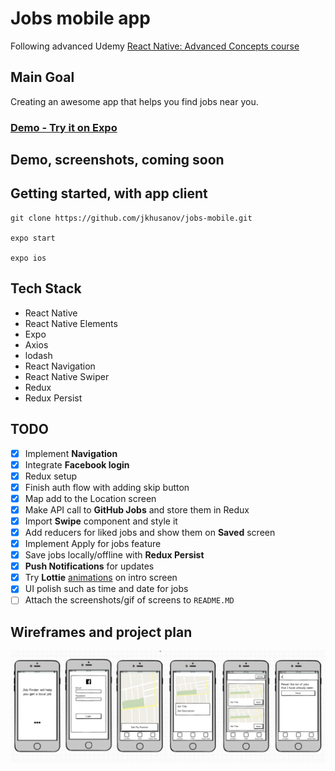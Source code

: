 # Jobs mobile app
Following advanced Udemy [React Native: Advanced Concepts course](https://www.udemy.com/react-native-advanced/learn/v4/overview)

## Main Goal
Creating an awesome app that helps you find jobs near you.


### [Demo - Try it on Expo](https://expo.io/@jkhusanov/jobs-mobile)

## Demo, screenshots, coming soon
<!-- <div style={{display: flex; flex-direction: row}}>
  <img src="screenshots/1-image.png" width="270" />
  <img src="screenshots/2-image.png" width="270" />
</div> -->



## Getting started, with app client

```
git clone https://github.com/jkhusanov/jobs-mobile.git

expo start

expo ios
```

## Tech Stack

* React Native
* React Native Elements
* Expo
* Axios
* lodash
* React Navigation
* React Native Swiper
* Redux
* Redux Persist

## TODO

- [x] Implement **Navigation**
- [x] Integrate  **Facebook login**
- [x] Redux setup
- [x] Finish auth flow with adding skip button
- [x] Map add to the Location screen
- [x] Make API call to **GitHub Jobs** and store them in Redux
- [x] Import  **Swipe** component and style it
- [x] Add reducers for liked jobs and show them on **Saved** screen
- [x] Implement Apply for jobs feature
- [x] Save jobs locally/offline with **Redux Persist**
- [x] **Push Notifications** for updates
- [x] Try **Lottie** [animations](https://github.com/react-community/lottie-react-native) on intro screen
- [x] UI polish such as time and date for jobs
- [ ] Attach the screenshots/gif of screens to `README.MD`

## Wireframes and project plan


<div style={{display: flex; flex-direction: row}}>
  <img  alt="wireframe1" src="screenshots/plan.png" width="750" />
  <p></p>
</div>


